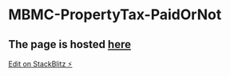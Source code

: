 # MBMC-PropertyTax-PaidOrNot

## The page is hosted [here](https://js-at9lbb.stackblitz.io)

[Edit on StackBlitz ⚡️](https://stackblitz.com/edit/js-at9lbb)
